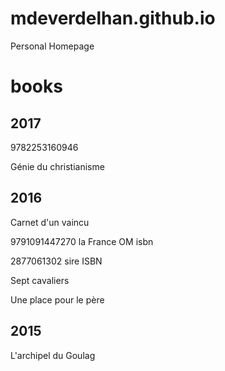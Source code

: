 # mdeverdelhan.github.io
Personal Homepage

# books

## 2017

9782253160946

Génie du christianisme

## 2016

Carnet d'un vaincu

9791091447270 la France OM isbn

2877061302 sire ISBN

Sept cavaliers

Une place pour le père

## 2015

L'archipel du Goulag


